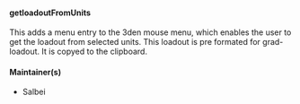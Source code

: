 #### getloadoutFromUnits

This adds a menu entry to the 3den mouse menu, which enables the user to get the loadout from selected units. This loadout is pre formated for grad-loadout. It is copyed to the clipboard.
#### Maintainer(s)

* Salbei
